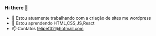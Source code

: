 ### Hi there 👋

- 🔭 Estou atuamente trabalhando com a criação de sites me wordpress
- 🌱 Estou aprendendo HTML,CSS,JS,React
- 📫 Contatos felipef32@hotmail.com 
